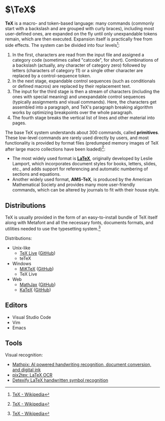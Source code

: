 # $\TeX$
**TeX** is a macro- and token-based language: many commands (commonly start with a backslash and are grouped with curly braces), including most user-defined ones, are expanded on the fly until only unexpandable tokens remain, which are then executed. Expansion itself is practically free from side effects. The system can be divided into four levels[^wiki]:
1. In the first, characters are read from the input file and assigned a category code (sometimes called "catcode", for short). Combinations of a backslash (actually, any character of category zero) followed by letters (characters of category 11) or a single other character are replaced by a control-sequence token.
2. In the next stage, expandable control sequences (such as conditionals or defined macros) are replaced by their replacement text.
3. The input for the third stage is then a stream of characters (including the ones with special meaning) and unexpandable control sequences (typically assignments and visual commands). Here, the characters get assembled into a paragraph, and TeX's paragraph breaking algorithm works by optimizing breakpoints over the whole paragraph.
4. The fourth stage breaks the vertical list of lines and other material into pages.

The base TeX system understands about 300 commands, called **primitives**. These low-level commands are rarely used directly by users, and most functionality is provided by format files (predumped memory images of TeX after large macro collections have been loaded)[^wiki]:
- The most widely used format is **[LaTeX](LaTeX.md)**, originally developed by Leslie Lamport, which incorporates document styles for books, letters, slides, etc., and adds support for referencing and automatic numbering of sections and equations.
- Another widely used format, **AMS-TeX**, is produced by the American Mathematical Society and provides many more user-friendly commands, which can be altered by journals to fit with their house style.

## Distributions
TeX is usually provided in the form of an easy-to-install bundle of TeX itself along with Metafont and all the necessary fonts, documents formats, and utilities needed to use the typesetting system.[^wiki]

Distributions:
- Unix-like
  - [TeX Live](https://www.tug.org/texlive/) ([GitHub](https://github.com/TeX-Live/texlive-source))
  - teTeX
- Windows
  - [MiKTeX](https://miktex.org/) ([GitHub](https://github.com/MiKTeX/miktex))
  - TeX Live
- Web
  - [MathJax](https://www.mathjax.org/) ([GitHub](https://github.com/mathjax/MathJax))
  - [KaTeX](https://katex.org/) ([GitHub](https://github.com/KaTeX/KaTeX))

## Editors
- Visual Studio Code
- Vim
- Emacs

## Tools
Visual recognition:
- [Mathpix: AI powered handwriting recognition, document conversion, and digital ink](https://mathpix.com/)
- [pix2tex: LaTeX OCR](https://github.com/lukas-blecher/LaTeX-OCR)
- [Detexify LaTeX handwritten symbol recognition](https://detexify.kirelabs.org/classify.html)


[^wiki]: [TeX - Wikipedia](https://en.wikipedia.org/wiki/TeX)